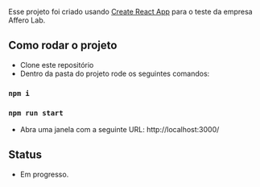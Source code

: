 Esse projeto foi criado usando [Create React App](https://github.com/facebook/create-react-app) para o teste da empresa Affero Lab.

## Como rodar o projeto

-   Clone este repositório
-   Dentro da pasta do projeto rode os seguintes comandos:

### `npm i`
### `npm run start`

-   Abra uma janela com a seguinte URL: http://localhost:3000/

## Status
-   Em progresso.
